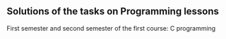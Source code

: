 <h2>Solutions of the tasks on Programming lessons</h2>

First semester and second semester of the first course: C programming 
